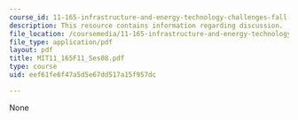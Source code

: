 ```yaml
---
course_id: 11-165-infrastructure-and-energy-technology-challenges-fall-2011
description: This resource contains information regarding discussion.
file_location: /coursemedia/11-165-infrastructure-and-energy-technology-challenges-fall-2011/eef61fe6f47a5d5e67dd517a15f957dc_MIT11_165F11_Ses08.pdf
file_type: application/pdf
layout: pdf
title: MIT11_165F11_Ses08.pdf
type: course
uid: eef61fe6f47a5d5e67dd517a15f957dc

---
```

None